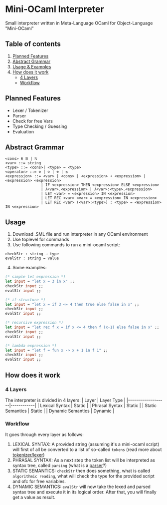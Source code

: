 # Mini-OCaml Interpreter
Small interpreter written in Meta-Language OCaml for Object-Language "Mini-OCaml"

## Table of contents
1. [Planned Features](https://github.com/david-prv/mini-ocaml#planned-features)
2. [Abstract Grammar](https://github.com/david-prv/mini-ocaml#abstract-grammar)
3. [Usage & Examples](https://github.com/david-prv/mini-ocaml#usage)
4. [How does it work](https://github.com/david-prv/mini-ocaml#how-does-it-work)
    * [4 Layers](https://github.com/david-prv/mini-ocaml#4-layers) 
    * [Workflow](https://github.com/david-prv/mini-ocaml#workflow) 

## Planned Features
* Lexer / Tokenizer
* Parser
* Check for free Vars
* Type Checking / Guessing
* Evaluation

## Abstract Grammar
```bnf
<cons> ∈ 𝔹 | ℕ
<var> ::= string
<type> ::= <cons>| <type> → <type>
<operator> ::= ⊕ | ⊖ | ⊗ | ≤
<expression> ::= <var> | <cons> | <expression> ∘ <expression> | <expression> <expression>
                | IF <expression> THEN <expression> ELSE <expression>
                | 𝜆<var>.<expression> | 𝜆<var>:<type>.<expression>
                | LET <var> = <expression> IN <expression>
                | LET REC <var> <var> = <expression> IN <expression>
                | LET REC <var> (<var>:<type>) : <type> = <expression> IN <expression>
```

## Usage
1. Download .SML file and run interpreter in any OCaml environment
2. Use toplevel for commands
3. Use following commands to run a mini-ocaml script:
```
checkStr : string → type
evalStr : string → value
```
4. Some examples:
```ocaml
(* simple let expression *)
let input = "let x = 3 in x" ;;
checkStr input ;;
evalStr input ;;

(* if-structure *)
let input = "let x = if 3 <= 4 then true else false in x" ;;
checkStr input ;;
evalStr input ;;

(* recursive expression *)
let input = "let rec f x = if x <= 4 then f (x-1) else false in x" ;;
checkStr input ;;
evalStr input ;;

(* lambda expression *)
let input = "let f = fun x -> x + 1 in f 1" ;;
checkStr input ;;
evalStr input ;;
```

## How does it work
### 4 Layers
The interpreter is divided in 4 layers:
| Layer             | Layer Type |
|-------------------|------------|
| Lexical Syntax    | Static     |
| Phrasal Syntax    | Static     |
| Static Semantics  | Static     |
| Dynamic Semantics | Dynamic    |

### Workflow
It goes through every layer as follows:
1. LEXICAL SYNTAX: A provided string (assuming it's a mini-ocaml script) will first of all be converted to a list of so-called ``tokens`` (read more about [tokenizer/lexer](https://bit.ly/3HAZn9x))
2. PHRASAL SYNTAX: As a next step the token list will be interpreted as syntax tree, called ``parsing`` (what is a [parser](https://de.wikipedia.org/wiki/Parser)?)
3. STATIC SEMANTICS: ``checkStr`` then does something, what is called ``algorithmic reading``, what will check the type for the provided script and ofc for free variables.
4. DYNAMIC SEMANTICS: ``evalStr`` will now take the lexed and parsed syntax tree and execute it in its logical order. After that, you will finally get a value as result.
